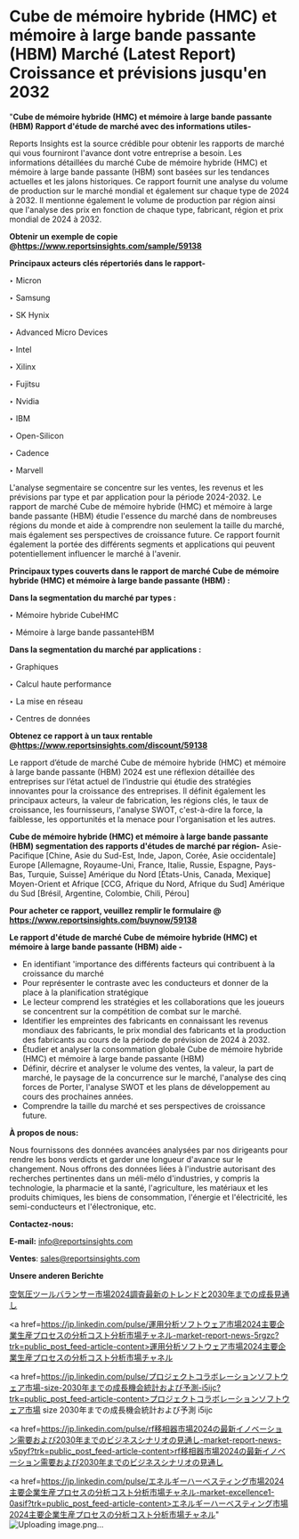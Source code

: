 # Cube de mémoire hybride (HMC) et mémoire à large bande passante (HBM) Marché (Latest Report) Croissance et prévisions jusqu'en 2032

"<strong>Cube de mémoire hybride (HMC) et mémoire à large bande passante (HBM) Rapport d'étude de marché avec des informations utiles-</strong>

Reports Insights est la source crédible pour obtenir les rapports de marché qui vous fourniront l'avance dont votre entreprise a besoin. Les informations détaillées du marché Cube de mémoire hybride (HMC) et mémoire à large bande passante (HBM) sont basées sur les tendances actuelles et les jalons historiques. Ce rapport fournit une analyse du volume de production sur le marché mondial et également sur chaque type de 2024 à 2032. Il mentionne également le volume de production par région ainsi que l'analyse des prix en fonction de chaque type, fabricant, région et prix mondial de 2024 à 2032.

<strong><b>Obtenir un exemple de copie @</b></strong><a href=https://www.reportsinsights.com/sample/59138><strong><b>https://www.reportsinsights.com/sample/59138</b></strong></a>

<b>Principaux acteurs clés répertoriés dans le rapport-</b>

<b> </b>‣ Micron

‣ Samsung

‣ SK Hynix

‣ Advanced Micro Devices

‣ Intel

‣ Xilinx

‣ Fujitsu

‣ Nvidia

‣ IBM

‣ Open-Silicon

‣ Cadence

‣ Marvell

L'analyse segmentaire se concentre sur les ventes, les revenus et les prévisions par type et par application pour la période 2024-2032. Le rapport de marché Cube de mémoire hybride (HMC) et mémoire à large bande passante (HBM) étudie l'essence du marché dans de nombreuses régions du monde et aide à comprendre non seulement la taille du marché, mais également ses perspectives de croissance future. Ce rapport fournit également la portée des différents segments et applications qui peuvent potentiellement influencer le marché à l'avenir.

<strong>Principaux types couverts dans le rapport de marché Cube de mémoire hybride (HMC) et mémoire à large bande passante (HBM) :</strong>

<strong>Dans la segmentation du marché par types :</strong>

‣ Mémoire hybride CubeHMC

‣ Mémoire à large bande passanteHBM

<strong>Dans la segmentation du marché par applications :</strong>

‣ Graphiques

‣ Calcul haute performance

‣ La mise en réseau

‣ Centres de données

<strong><b>Obtenez ce rapport à un taux rentable @</b></strong><a href=https://www.reportsinsights.com/discount/59138><strong><b>https://www.reportsinsights.com/discount/59138</b></strong></a>

Le rapport d’étude de marché Cube de mémoire hybride (HMC) et mémoire à large bande passante (HBM) 2024 est une réflexion détaillée des entreprises sur l’état actuel de l’industrie qui étudie des stratégies innovantes pour la croissance des entreprises. Il définit également les principaux acteurs, la valeur de fabrication, les régions clés, le taux de croissance, les fournisseurs, l'analyse SWOT, c'est-à-dire la force, la faiblesse, les opportunités et la menace pour l'organisation et les autres.

<strong>Cube de mémoire hybride (HMC) et mémoire à large bande passante (HBM) segmentation des rapports d'études de marché par région-</strong>
Asie-Pacifique [Chine, Asie du Sud-Est, Inde, Japon, Corée, Asie occidentale]
Europe [Allemagne, Royaume-Uni, France, Italie, Russie, Espagne, Pays-Bas, Turquie, Suisse]
Amérique du Nord [États-Unis, Canada, Mexique]
Moyen-Orient et Afrique [CCG, Afrique du Nord, Afrique du Sud]
Amérique du Sud [Brésil, Argentine, Colombie, Chili, Pérou]

<strong>Pour acheter ce rapport, veuillez remplir le formulaire @   <a href=https://www.reportsinsights.com/buynow/59138>https://www.reportsinsights.com/buynow/59138</a></strong>

<strong>Le rapport d'étude de marché Cube de mémoire hybride (HMC) et mémoire à large bande passante (HBM) aide -</strong>
<ul>
  <li>En identifiant 'importance des différents facteurs qui contribuent à la croissance du marché</li>
  <li>Pour représenter le contraste avec les conducteurs et donner de la place à la planification stratégique</li>
  <li>Le lecteur comprend les stratégies et les collaborations que les joueurs se concentrent sur la compétition de combat sur le marché.</li>
  <li>Identifier les empreintes des fabricants en connaissant les revenus mondiaux des fabricants, le prix mondial des fabricants et la production des fabricants au cours de la période de prévision de 2024 à 2032.</li>
  <li>Étudier et analyser la consommation globale Cube de mémoire hybride (HMC) et mémoire à large bande passante (HBM)</li>
  <li>Définir, décrire et analyser le volume des ventes, la valeur, la part de marché, le paysage de la concurrence sur le marché, l'analyse des cinq forces de Porter, l'analyse SWOT et les plans de développement au cours des prochaines années.</li>
  <li>Comprendre la taille du marché et ses perspectives de croissance future.</li>
</ul>
<strong>À propos de nous:</strong>

Nous fournissons des données avancées analysées par nos dirigeants pour rendre les bons verdicts et garder une longueur d'avance sur le changement. Nous offrons des données liées à l'industrie autorisant des recherches pertinentes dans un méli-mélo d'industries, y compris la technologie, la pharmacie et la santé, l'agriculture, les matériaux et les produits chimiques, les biens de consommation, l'énergie et l'électricité, les semi-conducteurs et l'électronique, etc.

<strong>Contactez-nous:</strong>

<strong>E-mail:</strong> <a href=mailto:info@reportsinsights.com>info@reportsinsights.com</a>

<strong>Ventes</strong>: <a href=mailto:sales@reportsinsights.com>sales@reportsinsights.com</a>

<strong>Unsere anderen Berichte</strong>

<a href=https://www.linkedin.com/pulse/空気圧ツールバランサー市場2024調査最新のトレンドと2030年までの成長見通し-community-market-research-po7mf/>空気圧ツールバランサー市場2024調査最新のトレンドと2030年までの成長見通し</a>

<a href=https://jp.linkedin.com/pulse/運用分析ソフトウェア市場2024主要企業生産プロセスの分析コスト分析市場チャネル-market-report-news-5rgzc?trk=public_post_feed-article-content>運用分析ソフトウェア市場2024主要企業生産プロセスの分析コスト分析市場チャネル</a>

<a href=https://jp.linkedin.com/pulse/プロジェクトコラボレーションソフトウェア市場-size-2030年までの成長機会統計および予測-i5ijc?trk=public_post_feed-article-content>プロジェクトコラボレーションソフトウェア市場 size 2030年までの成長機会統計および予測 i5ijc</a>

<a href=https://jp.linkedin.com/pulse/rf移相器市場2024の最新イノベーション需要および2030年までのビジネスシナリオの見通し-market-report-news-v5pyf?trk=public_post_feed-article-content>rf移相器市場2024の最新イノベーション需要および2030年までのビジネスシナリオの見通し</a>

<a href=https://jp.linkedin.com/pulse/エネルギーハーベスティング市場2024主要企業生産プロセスの分析コスト分析市場チャネル-market-excellence1-0asif?trk=public_post_feed-article-content>エネルギーハーベスティング市場2024主要企業生産プロセスの分析コスト分析市場チャネル</a>"
![Uploading image.png…]()
